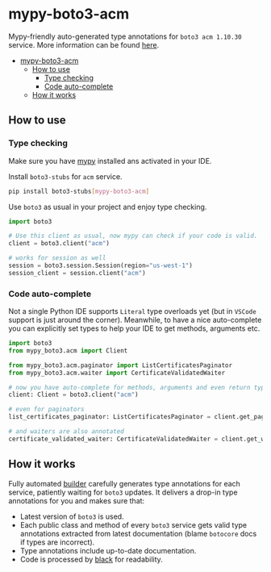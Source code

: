 # mypy-boto3-acm

Mypy-friendly auto-generated type annotations for `boto3 acm 1.10.30` service.
More information can be found [here](https://github.com/vemel/mypy_boto3).

- [mypy-boto3-acm](#mypy-boto3-acm)
  - [How to use](#how-to-use)
    - [Type checking](#type-checking)
    - [Code auto-complete](#code-auto-complete)
  - [How it works](#how-it-works)

## How to use

### Type checking

Make sure you have [mypy](https://github.com/python/mypy) installed ans activated in your IDE.

Install `boto3-stubs` for `acm` service.

```bash
pip install boto3-stubs[mypy-boto3-acm]
```

Use `boto3` as usual in your project and enjoy type checking.

```python
import boto3

# Use this client as usual, now mypy can check if your code is valid.
client = boto3.client("acm")

# works for session as well
session = boto3.session.Session(region="us-west-1")
session_client = session.client("acm")

```

### Code auto-complete

Not a single Python IDE supports `Literal` type overloads yet (but in `VSCode` support is just around the corner).
Meanwhile, to have a nice auto-complete you can explicitly set types to help your IDE to get methods, arguments etc.

```python
import boto3
from mypy_boto3.acm import Client

from mypy_boto3.acm.paginator import ListCertificatesPaginator
from mypy_boto3.acm.waiter import CertificateValidatedWaiter

# now you have auto-complete for methods, arguments and even return types
client: Client = boto3.client("acm")

# even for paginators
list_certificates_paginator: ListCertificatesPaginator = client.get_paginator("list_certificates")

# and waiters are also annotated
certificate_validated_waiter: CertificateValidatedWaiter = client.get_waiter("certificate_validated")
```

## How it works

Fully automated [builder](https://github.com/vemel/mypy_boto3) carefully generates
type annotations for each service, patiently waiting for `boto3` updates. It delivers
a drop-in type annotations for you and makes sure that:

- Latest version of `boto3` is used.
- Each public class and method of every `boto3` service gets valid type annotations
  extracted from latest documentation (blame `botocore` docs if types are incorrect).
- Type annotations include up-to-date documentation.
- Code is processed by [black](https://github.com/psf/black) for readability.